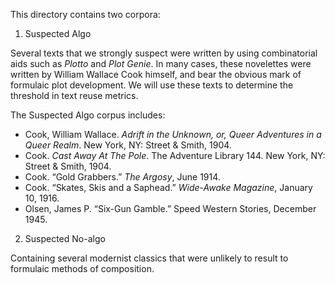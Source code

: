 This directory contains two corpora:

1. Suspected Algo

Several texts that we strongly suspect were written by using combinatorial aids such as
*Plotto* and *Plot Genie*. In many cases, these novelettes were written by William Wallace Cook
himself, and bear the obvious mark of formulaic plot development. We will use these texts to
determine the threshold in text reuse metrics.

The Suspected Algo corpus includes:

- Cook, William Wallace. *Adrift in the Unknown, or, Queer Adventures in a Queer Realm*. New
  York, NY: Street & Smith, 1904.
- Cook. *Cast Away At The Pole*. The Adventure Library 144. New York, NY: Street & Smith, 1904.
- Cook. “Gold Grabbers.” *The Argosy*, June 1914.  
- Cook. “Skates, Skis and a Saphead.” *Wide-Awake Magazine*, January 10, 1916.
- Olsen, James P. “Six-Gun Gamble.” Speed Western Stories, December 1945.

2. Suspected No-algo

Containing several modernist classics that were unlikely to result to formulaic methods of
composition.


